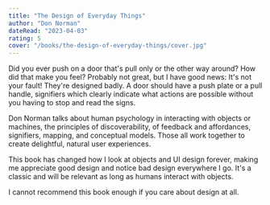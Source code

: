 ```yaml
---
title: "The Design of Everyday Things"
author: "Don Norman"
dateRead: "2023-04-03"
rating: 5
cover: "/books/the-design-of-everyday-things/cover.jpg"
---
```


Did you ever push on a door that's pull only or the other way around?
How did that make you feel?
Probably not great, but I have good news: It's not your fault! 
They're designed badly.
A door should have a push plate or a pull handle, signifiers which clearly
indicate what actions are possible without you having to stop and read the signs.

Don Norman talks about human psychology in interacting with objects or machines, the principles of discoverability, of feedback and affordances, signifiers, mapping, and conceptual models.
Those all work together to create delightful, natural user experiences.

This book has changed how I look at objects and UI design forever, making me appreciate good design and notice bad design everywhere I go.
It's a classic and will be relevant as long as humans interact with objects.

I cannot recommend this book enough if you care about design at all.
